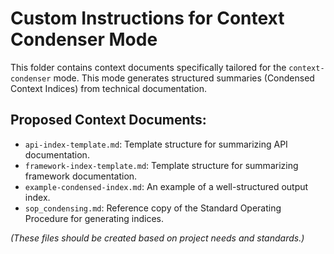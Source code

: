 # Custom Instructions for Context Condenser Mode

This folder contains context documents specifically tailored for the `context-condenser` mode. This mode generates structured summaries (Condensed Context Indices) from technical documentation.

## Proposed Context Documents:

*   `api-index-template.md`: Template structure for summarizing API documentation.
*   `framework-index-template.md`: Template structure for summarizing framework documentation.
*   `example-condensed-index.md`: An example of a well-structured output index.
*   `sop_condensing.md`: Reference copy of the Standard Operating Procedure for generating indices.

*(These files should be created based on project needs and standards.)*